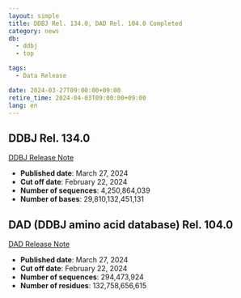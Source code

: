 ```yaml
---
layout: simple
title: DDBJ Rel. 134.0, DAD Rel. 104.0 Completed
category: news
db:
  - ddbj
  - top

tags:
  - Data Release

date: 2024-03-27T09:00:00+09:00
retire_time: 2024-04-03T09:00:00+09:00
lang: en
---
```


## DDBJ Rel. 134.0
[DDBJ Release Note](https://ddbj.nig.ac.jp/public/ddbj_database/release_note_archive/ddbj/ddbjrel.134.txt)
- **Published date**: March 27, 2024    
- **Cut off date**: February 22, 2024    
- **Number of sequences**:  4,250,864,039    
- **Number of bases**: 29,810,132,451,131    

## DAD (DDBJ amino acid database) Rel. 104.0
[DAD Release Note](https://ddbj.nig.ac.jp/public/ddbj_database/release_note_archive/dad/dadrel.104.txt)
- **Published date**: March 27, 2024   
- **Cut off date**: February 22, 2024   
- **Number of sequences**: 294,473,924    
- **Number of residues**: 132,758,656,615    

